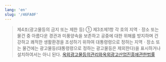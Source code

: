```yaml
---
lang: 'en'
slug: '/46FA0F'
---
```


> 제4조(광고물등의 금지 또는 제한 등) ① 제3조제1항 각 호의 지역ㆍ장소 또는 물건 중 아름다운 경관과 미풍양속을 보존하고 공중에 대한 위해를 방지하며 건강하고 쾌적한 생활환경을 조성하기 위하여 대통령령으로 정하는 지역ㆍ장소 또는 물건에는 광고물등(대통령령으로 정하는 광고물등은 제외한다)을 표시하거나 설치하여서는 아니 된다. [옥외광고물등의관리와옥외광고산업진흥에관한법률](<https://www.law.go.kr/법령/옥외광고물등의관리와옥외광고산업진흥에관한법률/(20221211,18876,20220610)/제4조>)

<head>
  <html lang="en-US"/>
</head>
